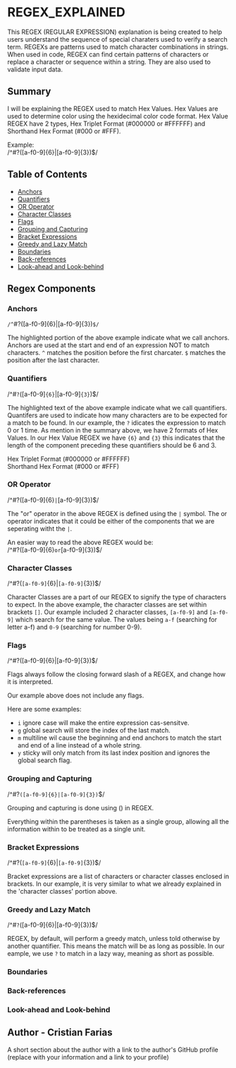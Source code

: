 # REGEX_EXPLAINED

This REGEX (REGULAR EXPRESSION) explanation is being created to help users understand the sequence of special charaters used to verify a search term. REGEXs are patterns used to match character combinations in strings. When used in code, REGEX can find certain patterns of characters or replace a character or sequence within a string. They are also used to validate input data.

## Summary

I will be explaining the REGEX used to match Hex Values. Hex Values are used to determine color using the hexidecimal color code format. Hex Value REGEX have 2 types, Hex Triplet Format (#000000 or #FFFFFF) and Shorthand Hex Format (#000 or #FFF).

Example:    
/^#?([a-f0-9]{6}|[a-f0-9]{3})$/

## Table of Contents

- [Anchors](#anchors)
- [Quantifiers](#quantifiers)
- [OR Operator](#or-operator)
- [Character Classes](#character-classes)
- [Flags](#flags)
- [Grouping and Capturing](#grouping-and-capturing)
- [Bracket Expressions](#bracket-expressions)
- [Greedy and Lazy Match](#greedy-and-lazy-match)
- [Boundaries](#boundaries)
- [Back-references](#back-references)
- [Look-ahead and Look-behind](#look-ahead-and-look-behind)

## Regex Components

### Anchors
`/^`#?([a-f0-9]{6}|[a-f0-9]{3})`$/`

The highlighted portion of the above example indicate what we call anchors. Anchors are used at the start and end of an expression NOT to match characters. `^` matches the position before the first charcater. `$` matches the position after the last character.

### Quantifiers
/^#`?`([a-f0-9]`{6}`|[a-f0-9]`{3}`)$/

The highlighted text of the above example indicate what we call quantifiers. Quantifers are used to indicate how many characters are to be expected for a match to be found. In our example, the `?` idicates the expression to match 0 or 1 time. As mention in the summary above, we have 2 formats of Hex Values. In our Hex Value REGEX we have `{6}` and `{3}` this indicates that the length of the component preceding these quantifiers should be 6 and 3.

Hex Triplet Format (#000000 or #FFFFFF)
<br />
Shorthand Hex Format (#000 or #FFF)

### OR Operator
/^#?([a-f0-9]{6}`|`[a-f0-9]{3})$/

The "or" operator in the above REGEX is defined using the `|` symbol. The or operator indicates that it could be either of the components that we are seperating witht the `|`. 

An easier way to read the above REGEX would be: <br />
 /^#?([a-f0-9]{6}`or`[a-f0-9]{3})$/ 

### Character Classes
/^#?(`[a-f0-9]`{6}|`[a-f0-9]`{3})$/

Character Classes are a part of our REGEX to signify the type of characters to expect. In the above example, the character classes are set within brackets `[]`. Our example included 2 character classes, `[a-f0-9]` and `[a-f0-9]` which search for the same value. The values being `a-f` (searching for letter a-f) and `0-9` (searching for number 0-9).

### Flags
/^#?([a-f0-9]{6}|[a-f0-9]{3})$/

Flags always follow the closing forward slash of a REGEX, and change how it is interpreted.

Our example above does not include any flags.

Here are some examples: <br />
* `i` ignore case will make the entire expression cas-sensitve.
* `g` global search will store the index of the last match.
* `m` multiline wil cause the beginning and end anchors to match the start and end of a line instead of a whole string.
* `y` sticky will only match from its last index position and ignores the global search flag.

### Grouping and Capturing
/^#?`([a-f0-9]{6}|[a-f0-9]{3})`$/

Grouping and capturing is done using () in REGEX.

Everything within the parentheses is taken as a single group, allowing all the information within to be treated as a single unit.

### Bracket Expressions
/^#?(`[a-f0-9]`{6}|`[a-f0-9]`{3})$/

Bracket expressions are a list of characters or character classes enclosed in brackets. In our example, it is very similar to what we already explained in the 'character classes' portion above. 

### Greedy and Lazy Match
/^#`?`([a-f0-9]{6}|[a-f0-9]{3})$/

REGEX, by default, will perform a greedy match, unless told otherwise by another quantifier. This means the match will be as long as possible. In our eample, we use `?` to match in a lazy way, meaning as short as possible.

### Boundaries

### Back-references

### Look-ahead and Look-behind

## Author - Cristian Farias

A short section about the author with a link to the author's GitHub profile (replace with your information and a link to your profile)
